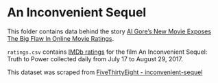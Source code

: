 # An Inconvenient Sequel

This folder contains data behind the story [Al Gore’s New Movie Exposes The Big Flaw In Online Movie Ratings](https://fivethirtyeight.com/features/al-gores-new-movie-exposes-the-big-flaw-in-online-movie-ratings/).

`ratings.csv` contains [IMDb ratings](http://www.imdb.com/title/tt6322922/ratings) for the film An Inconvenient Sequel: Truth to Power collected daily from July 17 to August 29, 2017.

This dataset was scraped from [FiveThirtyEight - inconvenient-sequel](https://github.com//fivethirtyeight/data/tree/master/inconvenient-sequel)